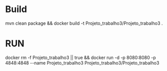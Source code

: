 # Build
mvn clean package && docker build -t Projeto_trabalho3/Projeto_trabalho3 .

# RUN

docker rm -f Projeto_trabalho3 || true && docker run -d -p 8080:8080 -p 4848:4848 --name Projeto_trabalho3 Projeto_trabalho3/Projeto_trabalho3 